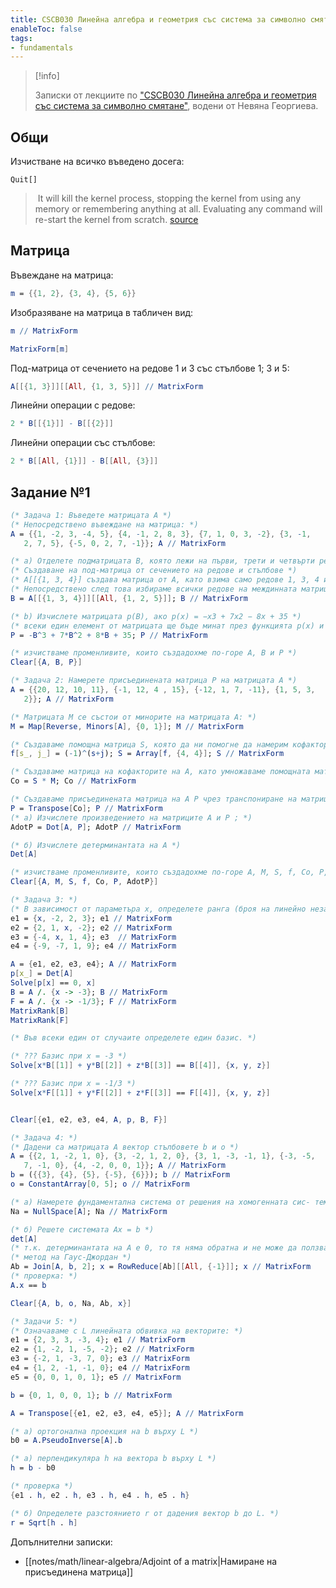 ```yaml
---
title: CSCB030 Линейна алгебра и геометрия със система за символно смятане
enableToc: false
tags: 
- fundamentals
---  
```

  
> [!info]  
>   
> Записки от лекциите по ["CSCB030 Линейна алгебра и геометрия със система за символно смятане"](https://ecatalog.nbu.bg/default.asp?V_Year=2023&YSem=3&Spec_ID=&Mod_ID=&PageShow=coursepresent&P_Menu=courses_part1&Fac_ID=3&M_PHD=&P_ID=832&TabIndex=1&K_ID=36370&K_TypeID=10&l=0), водени от  Невяна Георгиева.  
  
## Общи

Изчистване на всичко въведено досега:

```
Quit[]
```

>  It will kill the kernel process, stopping the kernel from using any memory or remembering anything at all. Evaluating any command will re-start the kernel from scratch. [source](https://mathematica.stackexchange.com/a/89848)

## Матрица

Въвеждане на матрица:

```nb
m = {{1, 2}, {3, 4}, {5, 6}}
```

Изобразяване на матрица в табличен вид:

```nb
m // MatrixForm
```

```nb
MatrixForm[m]
```

Под-матрица от сечението на редове 1 и 3 със стълбове 1; 3 и 5:

```nb
A[[{1, 3}]][[All, {1, 3, 5}]] // MatrixForm
```

Линейни операции с редове:

```nb
2 * B[[{1}]] - B[[{2}]]
```

Линейни операции със стълбове:

```nb
2 * B[[All, {1}]] - B[[All, {3}]]
```

## Задание №1

```nb
(* Задача 1: Въведете матрицата A *)
(* Непосредствено въвеждане на матрица: *)
A = {{1, -2, 3, -4, 5}, {4, -1, 2, 8, 3}, {7, 1, 0, 3, -2}, {3, -1, 
   2, 7, 5}, {-5, 0, 2, 7, -1}}; A // MatrixForm

(* а) Отделете подматрицата B, която лежи на първи, трети и четвърти ред и на първи, втори и пети стълб на матрицата A. *)
(* Създаване на под-матрица от сечението на редове и стълбове *)
(* A[[{1, 3, 4}] създава матрица от A, като взима само редове 1, 3, 4 и всички стълбове *)
(* Непосредствено след това избираме всички редове на междинната матрица и само колоните 1, 2 и 5 *)
B = A[[{1, 3, 4}]][[All, {1, 2, 5}]]; B // MatrixForm

(* b) Изчислете матрицата p(B), ако p(x) = −x3 + 7x2 − 8x + 35 *)
(* всеки един елемент от матрицата ще бъде минат през функцията p(x) и ще се създаде нова матрица с елементи резултат от функцията *)
P = -B^3 + 7*B^2 + 8*B + 35; P // MatrixForm

(* изчистваме променливите, които създадохме по-горе A, B и P *)
Clear[{A, B, P}]

(* Задача 2: Намерете присъединената матрица P на матрицата A *)
A = {{20, 12, 10, 11}, {-1, 12, 4 , 15}, {-12, 1, 7, -11}, {1, 5, 3, 
   2}}; A // MatrixForm

(* Матрицата M се състои от минорите на матрицата A: *)
M = Map[Reverse, Minors[A], {0, 1}]; M // MatrixForm

(* Създаваме помощна матрица S, която да ни помогне да намерим кофакторите - алтерниращ знак *)
f[s_, j_] = (-1)^(s+j); S = Array[f, {4, 4}]; S // MatrixForm

(* Създаваме матрица на кофакторите на A, като умножаваме помощната матрица със знаци S и M (матрица от минори на A) *)
Co = S * M; Co // MatrixForm

(* Създаваме присъединената матрица на A P чрез транспониране на матрицата на кофакторите Co *)
P = Transpose[Co]; P // MatrixForm
(* а) Изчислете произведението на матриците A и P ; *)
AdotP = Dot[A, P]; AdotP // MatrixForm

(* б) Изчислете детерминантата на A *)
Det[A]

(* изчистваме променливите, които създадохме по-горе A, M, S, f, Co, P, AdotP *)
Clear[{A, M, S, f, Co, P, AdotP}]

(* Задача 3: *)
(* В зависимост от параметъра x, определете ранга (броя на линейно независимите вектори/броя ненулеви редове) на системата от вектори: *)
e1 = {x, -2, 2, 3}; e1 // MatrixForm
e2 = {2, 1, x, -2}; e2 // MatrixForm
e3 = {-4, x, 1, 4}; e3  // MatrixForm
e4 = {-9, -7, 1, 9}; e4 // MatrixForm

A = {e1, e2, e3, e4}; A // MatrixForm
p[x_] = Det[A]
Solve[p[x] == 0, x]
B = A /. {x -> -3}; B // MatrixForm
F = A /. {x -> -1/3}; F // MatrixForm
MatrixRank[B]
MatrixRank[F]

(* Във всеки един от случаите определете един базис. *)

(* ??? Базис при x = -3 *)
Solve[x*B[[1]] + y*B[[2]] + z*B[[3]] == B[[4]], {x, y, z}]

(* ??? Базис при x = -1/3 *)
Solve[x*F[[1]] + y*F[[2]] + z*F[[3]] == F[[4]], {x, y, z}]


Clear[{e1, e2, e3, e4, A, p, B, F}]

(* Задача 4: *)
(* Дадени са матрицата А вектор стълбовете b и o *)
A = {{2, 1, -2, 1, 0}, {3, -2, 1, 2, 0}, {3, 1, -3, -1, 1}, {-3, -5, 
   7, -1, 0}, {4, -2, 0, 0, 1}}; A // MatrixForm
b = ({{3}, {4}, {5}, {-5}, {6}}); b // MatrixForm
o = ConstantArray[0, 5]; o // MatrixForm

(* а) Намерете фундаментална система от решения на хомогенната сис- тема Ax = o *)
Na = NullSpace[A]; Na // MatrixForm

(* б) Решете системата Ax = b *)
det[A]
(* т.к. детерминантата на A е 0, то тя няма обратна и не може да ползваме метода на обратната матрица, метода на Крамер *)
(* метод на Гаус-Джордан *)
Ab = Join[A, b, 2]; x = RowReduce[Ab][[All, {-1}]]; x // MatrixForm
(* проверка: *)
A.x == b

Clear[{A, b, o, Na, Ab, x}]

(* Задачи 5: *)
(* Означаваме с L линейната обвивка на векторите: *)
e1 = {2, 3, 3, -3, 4}; e1 // MatrixForm
e2 = {1, -2, 1, -5, -2}; e2 // MatrixForm
e3 = {-2, 1, -3, 7, 0}; e3 // MatrixForm
e4 = {1, 2, -1, -1, 0}; e4 // MatrixForm
e5 = {0, 0, 1, 0, 1}; e5 // MatrixForm

b = {0, 1, 0, 0, 1}; b // MatrixForm

A = Transpose[{e1, e2, e3, e4, e5}]; A // MatrixForm

(* а) ортогонална проекция на b върху L *)
b0 = A.PseudoInverse[A].b

(* а) перпендикуляра h на вектора b върху L *)
h = b - b0

(* проверка *)
{e1 . h, e2 . h, e3 . h, e4 . h, e5 . h}

(* б) Определете разстоянието r от дадения вектор b до L. *)
r = Sqrt[h . h]

```


Допълнителни записки: 
- [[notes/math/linear-algebra/Adjoint of a matrix|Намиране на присъединена матрица]]
